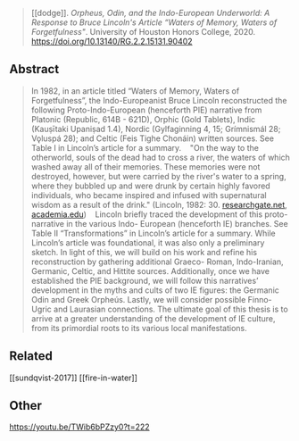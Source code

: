 > [[dodge]]. *Orpheus, Odin, and the Indo-European Underworld: A Response to Bruce Lincoln's Article “Waters of Memory, Waters of Forgetfulness"*. University of Houston Honors College, 2020. https://doi.org/10.13140/RG.2.2.15131.90402


## Abstract
> In 1982, in an article titled “Waters of Memory, Waters of Forgetfulness”, the Indo-Europeanist Bruce Lincoln reconstructed the following Proto-Indo-European (henceforth PIE) narrative from Platonic (Republic, 614B - 621D), Orphic (Gold Tablets), Indic (Kauṣītaki Upaniṣad 1.4), Nordic (Gylfaginning 4, 15; Grímnismál 28; Vǫluspá 28); and Celtic (Feis Tighe Chonáin) written sources. See Table I in Lincoln’s article for a summary.
>   
> "On the way to the otherworld, souls of the dead had to cross a river, the waters of which washed away all of their memories. These memories were not destroyed, however, but were carried by the river's water to a spring, where they bubbled up and were drunk by certain highly favored individuals, who became inspired and infused with supernatural wisdom as a result of the drink." (Lincoln, 1982: 30. [researchgate.net](https://www.researchgate.net/publication/249927289-Waters-of-Memory-Waters-of-Forgetfulness), [academia.edu](https://www.academia.edu/32367336/Waters-of-Memory))
>   
> Lincoln briefly traced the development of this proto-narrative in the various Indo- European (henceforth IE) branches. See Table II “Transformations” in Lincoln’s article for a summary. While Lincoln’s article was foundational, it was also only a preliminary sketch. In light of this, we will build on his work and refine his reconstruction by gathering additional Graeco- Roman, Indo-Iranian, Germanic, Celtic, and Hittite sources. Additionally, once we have established the PIE background, we will follow this narratives’ development in the myths and cults of two IE figures: the Germanic Odin and Greek Orpheús. Lastly, we will consider possible Finno-Ugric and Laurasian connections. The ultimate goal of this thesis is to arrive at a greater understanding of the development of IE culture, from its primordial roots to its various local manifestations.

## Related
[[sundqvist-2017]]
[[fire-in-water]]

## Other
https://youtu.be/TWib6bPZzy0?t=222